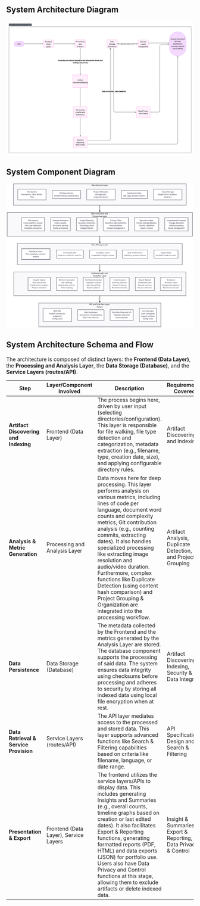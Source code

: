 ## System Architecture Diagram
![Architecture Diagram](https://github.com/COSC-499-W2025/capstone-project-team-7/blob/8f3998fbcfb82b288fec7493990c014dd41c30fd/docs/assets/architectureDiagram_2.png)

## System Component Diagram
![Component Diagram](https://github.com/COSC-499-W2025/capstone-project-team-7/blob/a51b2ecd844ba9c5b78f8e71f481ff9dec6c95b9/docs/assets/componentDiagram.png)

## System Architecture Schema and Flow

The architecture is composed of distinct layers: the **Frontend (Data Layer)**, the **Processing and Analysis Layer**, the **Data Storage (Database)**, and the **Service Layers (routes/API)**.


| Step                          | Layer/Component Involved          | Description                                                                                                                                                                                                                                                                 | Requirements Covered                                           |
|-------------------------------|-----------------------------------|-----------------------------------------------------------------------------------------------------------------------------------------------------------------------------------------------------------------------------------------------------------------------------|---------------------------------------------------------------|
| **Artifact Discovering and Indexing** | Frontend (Data Layer)             | The process begins here, driven by user input (selecting directories/configuration). This layer is responsible for file walking, file type detection and categorization, metadata extraction (e.g., filename, type, creation date, size), and applying configurable directory rules. | Artifact Discovering and Indexing                             |
| **Analysis & Metric Generation**      | Processing and Analysis Layer     | Data moves here for deep processing. This layer performs analysis on various metrics, including lines of code per language, document word counts and complexity metrics, Git contribution analysis (e.g., counting commits, extracting dates). It also handles specialized processing like extracting image resolution and audio/video duration. Furthermore, complex functions like Duplicate Detection (using content hash comparison) and Project Grouping & Organization are integrated into the processing workflow. | Artifact Analysis, Duplicate Detection, and Project Grouping   |
| **Data Persistence**                  | Data Storage (Database)           | The metadata collected by the Frontend and the metrics generated by the Analysis Layer are stored. The database component supports the processing of said data. The system ensures data integrity using checksums before processing and adheres to security by storing all indexed data using local file encryption when at rest. | Artifact Discovering & Indexing, Security & Data Integrity    |
| **Data Retrieval & Service Provision**| Service Layers (routes/API)       | The API layer mediates access to the processed and stored data. This layer supports advanced functions like Search & Filtering capabilities based on criteria like filename, language, or date range.                                                                         | API Specification Design and Search & Filtering               |
| **Presentation & Export**             | Frontend (Data Layer), Service Layers | The frontend utilizes the service layers/APIs to display data. This includes generating Insights and Summaries (e.g., overall counts, timeline graphs based on creation or last edited dates). It also facilitates Export & Reporting functions, generating formatted reports (PDF, HTML) and data exports (JSON) for portfolio use. Users also have Data Privacy and Control functions at this stage, allowing them to exclude artifacts or delete indexed data. | Insight & Summaries, Export & Reporting, Data Privacy & Control |

